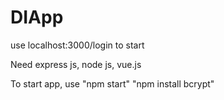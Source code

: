# DIApp
use localhost:3000/login to start


Need express js, node js, vue.js


To start app, use 
"npm start"
"npm install bcrypt"
